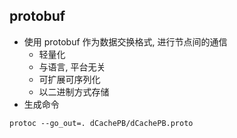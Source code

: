## protobuf
- 使用 protobuf 作为数据交换格式, 进行节点间的通信
  - 轻量化
  - 与语言, 平台无关
  - 可扩展可序列化
  - 以二进制方式存储
- 生成命令
```shell
protoc --go_out=. dCachePB/dCachePB.proto
```